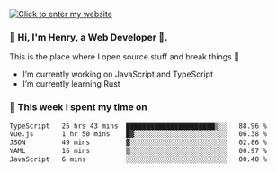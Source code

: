 [![Click to enter my website](https://github.com/zh30/zh30/assets/7930156/bb82b0df-3fb8-4136-8522-734cd2b27f6a)](https://blog.zhanghe.dev) 

### 👋 Hi, I'm Henry, a Web Developer 🚀.

This is the place where I open source stuff and break things :rofl:

- I’m currently working on JavaScript and TypeScript
- I’m currently learning Rust

### 💪 This week I spent my time on

<!--START_SECTION:waka-->

```txt
TypeScript   25 hrs 43 mins  ██████████████████████▒░░   88.96 %
Vue.js       1 hr 50 mins    █▓░░░░░░░░░░░░░░░░░░░░░░░   06.38 %
JSON         49 mins         ▓░░░░░░░░░░░░░░░░░░░░░░░░   02.86 %
YAML         16 mins         ▒░░░░░░░░░░░░░░░░░░░░░░░░   00.97 %
JavaScript   6 mins          ░░░░░░░░░░░░░░░░░░░░░░░░░   00.40 %
```

<!--END_SECTION:waka-->
